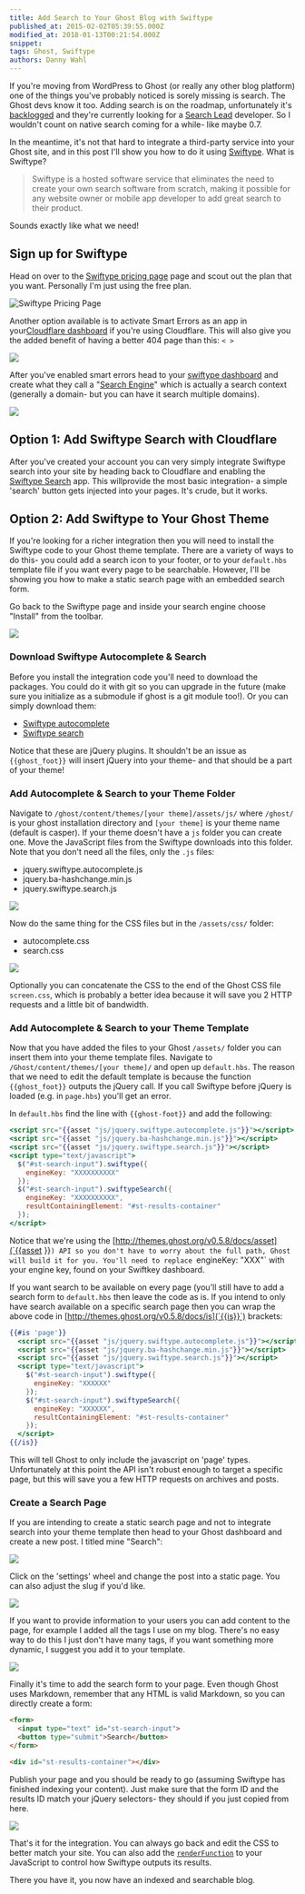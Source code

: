 ```yaml
---
title: Add Search to Your Ghost Blog with Swiftype
published_at: 2015-02-02T05:39:55.000Z
modified_at: 2018-01-13T00:21:54.000Z
snippet:
tags: Ghost, Swiftype
authors: Danny Wahl
---
```


If you're moving from WordPress to Ghost (or really any other blog platform) one
of the things you've probably noticed is sorely missing is search. The Ghost
devs know it too. Adding search is on the roadmap, unfortunately it's
[backlogged](https://trello.com/c/tNNWYXzf/51-search) and they're currently
looking for a [Search Lead](https://ghost.org/contribute/search-lead/)
developer. So I wouldn't count on native search coming for a while- like maybe
0.7.

In the meantime, it's not that hard to integrate a third-party service into your
Ghost site, and in this post I'll show you how to do it using
[Swiftype](https://swiftype.com/). What is Swiftype?

> Swiftype is a hosted software service that eliminates the need to create your
> own search software from scratch, making it possible for any website owner or
> mobile app developer to add great search to their product.

Sounds exactly like what we need!

## Sign up for Swiftype

Head on over to the [Swiftype pricing page](https://swiftype.com/pricing) page
and scout out the plan that you want. Personally I'm just using the free plan.

![Swiftype Pricing Page](/blog//blog/add-search-to-your-ghost-blog/swiftype-pricing-overview.png)

Another option available is to activate Smart Errors as an app in
your[Cloudflare dashboard](https://www.cloudflare.com/zone-picker?from=/cloudflare-apps)
if you're using Cloudflare. This will also give you the added benefit of having
a better 404 page than this: `< >`

![](/blog/add-search-to-your-ghost-blog/smart-errors-cloudflare-app.png)

After you've enabled smart errors head to your
[swiftype dashboard](https://swiftype.com/home) and create what they call a
"[Search Engine](https://swiftype.com/engines/new)" which is actually a search
context (generally a domain- but you can have it search multiple domains).

![](/blog/add-search-to-your-ghost-blog/swiftype-search-engine-overview.png)

## Option 1: Add Swiftype Search with Cloudflare

After you've created your account you can very simply integrate Swiftype search
into your site by heading back to Cloudflare and enabling the
[Swiftype Search](https://www.cloudflare.com/apps/swiftype_search) app. This
willprovide the most basic integration- a simple 'search' button gets injected
into your pages. It's crude, but it works.

## Option 2: Add Swiftype to Your Ghost Theme

If you're looking for a richer integration then you will need to install the
Swiftype code to your Ghost theme template. There are a variety of ways to do
this- you could add a search icon to your footer, or to your `default.hbs`
template file if you want every page to be searchable. However, I'll be showing
you how to make a static search page with an embedded search form.

Go back to the Swiftype page and inside your search engine choose "Install" from
the toolbar.

![](/blog/add-search-to-your-ghost-blog/swiftype-searchengine-toolbar.png)

### Download Swiftype Autocomplete & Search

Before you install the integration code you'll need to download the packages.
You could do it with git so you can upgrade in the future (make sure you
initialize as a submodule if ghost is a git module too!). Or you can simply
download them:

- [Swiftype autocomplete](https://github.com/swiftype/swiftype-autocomplete-jquery)
- [Swiftype search](https://github.com/swiftype/swiftype-search-jquery)

Notice that these are jQuery plugins. It shouldn't be an issue as
`{{ghost_foot}}` will insert jQuery into your theme- and that should be a part
of your theme!

### Add Autocomplete & Search to your Theme Folder

Navigate to `/ghost/content/themes/[your theme]/assets/js/` where `/ghost/` is
your ghost installation directory and `[your theme]` is your theme name (default
is casper). If your theme doesn't have a `js` folder you can create one. Move
the JavaScript files from the Swiftype downloads into this folder. Note that you
don't need all the files, only the `.js` files:

- jquery.swiftype.autocomplete.js
- jquery.ba-hashchange.min.js
- jquery.swiftype.search.js

![](/blog/add-search-to-your-ghost-blog/swiftype-js-files-added-to-ghost.png)

Now do the same thing for the CSS files but in the `/assets/css/` folder:

- autocomplete.css
- search.css

![](/blog/add-search-to-your-ghost-blog/swiftype-css-files-added-to-ghost.png)

Optionally you can concatenate the CSS to the end of the Ghost CSS file
`screen.css`, which is probably a better idea because it will save you 2 HTTP
requests and a little bit of bandwidth.

### Add Autocomplete & Search to your Theme Template

Now that you have added the files to your Ghost `/assets/` folder you can insert
them into your theme template files. Navigate to
`/Ghost/content/themes/[your theme]/` and open up `default.hbs`. The reason that
we need to edit the default template is because the function `{{ghost_foot}}`
outputs the jQuery call. If you call Swiftype before jQuery is loaded (e.g. in
`page.hbs`) you'll get an error.

In `default.hbs` find the line with `{{ghost-foot}}` and add the following:

```handlebars
<script src="{{asset "js/jquery.swiftype.autocomplete.js"}}"></script>
<script src="{{asset "js/jquery.ba-hashchange.min.js"}}"></script>
<script src="{{asset "js/jquery.swiftype.search.js"}}"></script>
<script type="text/javascript">
  $("#st-search-input").swiftype({
    engineKey: "XXXXXXXXXX"
  });
  $("#st-search-input").swiftypeSearch({
    engineKey: "XXXXXXXXXX",
    resultContainingElement: "#st-results-container"
  });
</script>
```

Notice that we're using the
[http://themes.ghost.org/v0.5.8/docs/asset](`{{asset }}`) API so you don't have
to worry about the full path, Ghost will build it for you. You'll need to
replace `engineKey: "XXX"` with your engine key, found on your Swiftkey
dashboard.

If you want search to be available on every page (you'll still have to add a
search form to `default.hbs` then leave the code as is. If you intend to only
have search available on a specific search page then you can wrap the above code
in [http://themes.ghost.org/v0.5.8/docs/is](`{{is}}`) brackets:

```handlebars
{{#is 'page'}}
  <script src="{{asset "js/jquery.swiftype.autocomplete.js"}}"></script>
  <script src="{{asset "js/jquery.ba-hashchange.min.js"}}"></script>
  <script src="{{asset "js/jquery.swiftype.search.js"}}"></script>
  <script type="text/javascript">
    $("#st-search-input").swiftype({
      engineKey: "XXXXXX"
    });
    $("#st-search-input").swiftypeSearch({
      engineKey: "XXXXXX",
      resultContainingElement: "#st-results-container"
    });
  </script>
{{/is}}
```

This will tell Ghost to only include the javascript on 'page' types.
Unfortunately at this point the API isn't robust enough to target a specific
page, but this will save you a few HTTP requests on archives and posts.

### Create a Search Page

If you are intending to create a static search page and not to integrate search
into your theme template then head to your Ghost dashboard and create a new
post. I titled mine "Search":

![](/blog/add-search-to-your-ghost-blog/post-named-search-in-ghost.png)

Click on the 'settings' wheel and change the post into a static page. You can
also adjust the slug if you'd like.

![](/blog/add-search-to-your-ghost-blog/adjusting-a-post-type-in-ghost.png)

If you want to provide information to your users you can add content to the
page, for example I added all the tags I use on my blog. There's no easy way to
do this I just don't have many tags, if you want something more dynamic, I
suggest you add it to your template.

![](/blog/add-search-to-your-ghost-blog/edited-search-page-with-content.png)

Finally it's time to add the search form to your page. Even though Ghost uses
Markdown, remember that any HTML is valid Markdown, so you can directly create a
form:

```markdown
<form>
  <input type="text" id="st-search-input">
  <button type="submit">Search</button>
</form>

<div id="st-results-container"></div>
```

Publish your page and you should be ready to go (assuming Swiftype has finished
indexing your content). Just make sure that the form ID and the results ID match
your jQuery selectors- they should if you just copied from here.

![](/blog/add-search-to-your-ghost-blog/swiftype-autocomplete.png)

That's it for the integration. You can always go back and edit the CSS to better
match your site. You can also add the
[`renderFunction`](https://swiftype.com/engines/iyware-dot-com/install) to your
JavaScript to control how Swiftype outputs its results.

There you have it, you now have an indexed and searchable blog.
